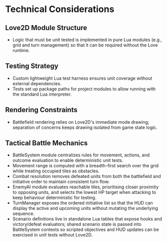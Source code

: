 # Technical Considerations

## Love2D Module Structure
- Logic that must be unit tested is implemented in pure Lua modules (e.g., grid and turn management) so that it can be required without the Love runtime.

## Testing Strategy
- Custom lightweight Lua test harness ensures unit coverage without external dependencies.
- Tests set up package paths for project modules to allow running with the standard Lua interpreter.

## Rendering Constraints
- Battlefield rendering relies on Love2D's immediate mode drawing; separation of concerns keeps drawing isolated from game state logic.

## Tactical Battle Mechanics
- BattleSystem module centralizes rules for movement, actions, and outcome evaluation to enable deterministic unit tests.
- Movement range is computed with a breadth-first search over the grid while treating occupied tiles as obstacles.
- Combat resolution removes defeated units from both the battlefield and initiative order to maintain consistent turn flow.
- EnemyAI module evaluates reachable tiles, prioritising closer proximity to opposing units, and selects the lowest HP target when attacking to keep behaviour deterministic for testing.
- TurnManager exposes the ordered initiative list so that the HUD can display the active and upcoming units without mutating the underlying sequence.
- Scenario definitions live in standalone Lua tables that expose hooks and victory/defeat evaluators; shared scenario state is passed into BattleSystem contexts so scripted objectives and HUD updates can be exercised in unit tests without Love2D.
